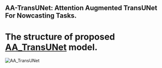 AA-TransUNet: Attention Augmented TransUNet For Nowcasting Tasks.
---

The structure of proposed [AA_TransUNet](https://github.com/YangYimin98/AA-TransUNet/blob/main/AA_TransUNet.png) model.
===
![AA_TransUNet](https://user-images.githubusercontent.com/67627410/149968662-d3a732b3-b0b9-4285-84f4-a5e6995d7e8a.png)
